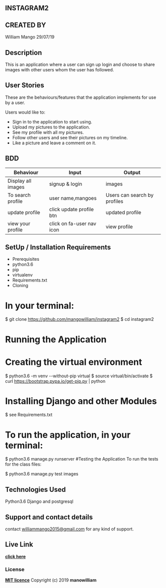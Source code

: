 
## INSTAGRAM2

## CREATED BY
William Mango  29/07/19

## Description
This is an application where a user can sign up login and choose to share images with other users whom the user has followed.

## User Stories
These are the behaviours/features that the application implements for use by a user.

Users would like to:

* Sign in to the application to start using.
* Upload my pictures to the application.
* See my profile with all my pictures.
* Follow other users and see their pictures on my timeline.
* Like a picture and leave a comment on it.

## BDD

|Behaviour	            |          Input	        |Output                       |
|-----------------------|-------------------------|-----------------------------|
|Display all images     |signup & login           | images                      |
|To search profile      |user name,mangoes        |Users can search by profiles |
|update profile      	  |click update profile btn |updated profile              |
|view your profile      |click on fa-user nav icon|view profile                 |

## SetUp / Installation Requirements
* Prerequisites
* python3.6
* pip
* virtualenv
* Requirements.txt
* Cloning
# In your terminal:

  $ git clone https://github.com/mangowilliam/instagram2
  $ cd instagram2
# Running the Application
# Creating the virtual environment

  $ python3.6 -m venv --without-pip virtual
  $ source virtual/bin/activate
  $ curl https://bootstrap.pypa.io/get-pip.py | python
# Installing Django and other Modules

  $ see Requirements.txt
# To run the application, in your terminal:

  $ python3.6 manage.py runserver
#Testing the Application
To run the tests for the class files:

  $ python3.6 manage.py test images
## Technologies Used
Python3.6
Django and postgresql
## Support and contact details

contact williammango2015@gmail.com for any kind of support.

## Live Link

**[click here](https://github.com/mangowilliam/instagram2)**

### License

**[MIT licence](licence)**
Copyright (c) 2019 **manowilliam**